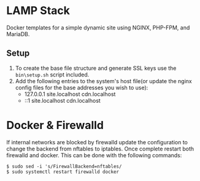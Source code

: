 # LAMP Stack
Docker templates for a simple dynamic site using NGINX, PHP-FPM, and MariaDB. 

## Setup
1. To create the base file structure and generate SSL keys use the `bin\setup.sh` script included.
2. Add the following entries to the system's host file(or update the nginx config files for the base addresses you wish to use):
	* 127.0.0.1 site.localhost cdn.localhost
	* ::1 site.localhost cdn.localhost

# Docker & Firewalld
If internal networks are blocked by firewalld update the configuration to change the backend from nftables to iptables. Once complete restart both firewalld and docker. This can be done with the following commands:

```
$ sudo sed -i 's/FirewallBackend=nftables/
$ sudo systemctl restart firewalld docker
```

